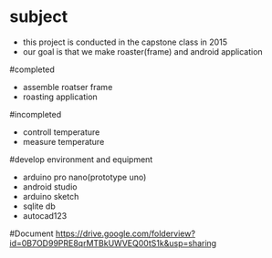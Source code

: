 # subject
- this project is conducted in the capstone class in 2015
- our goal is that we make roaster(frame) and android application 

#completed
- assemble roatser frame
- roasting application

#incompleted
- controll temperature
- measure temperature

#develop environment and equipment
- arduino pro nano(prototype uno)
- android studio
- arduino sketch
- sqlite db
- autocad123

#Document
https://drive.google.com/folderview?id=0B7OD99PRE8qrMTBkUWVEQ00tS1k&usp=sharing

